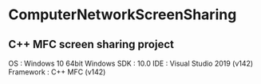# ComputerNetworkScreenSharing
C++ MFC screen sharing project
---------------------------------
OS : Windows 10 64bit
Windows SDK : 10.0
IDE : Visual Studio 2019 (v142)
Framework : C++ MFC (v142)
